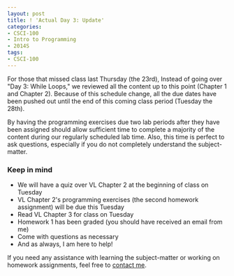 ```yaml
---
layout: post
title: ! 'Actual Day 3: Update'
categories:
- CSCI-100
- Intro to Programming
- 2014S
tags:
- CSCI-100
---
```

For those that missed class last Thursday (the 23rd), Instead of going over "Day 3: While Loops," we reviewed all the content up to this point (Chapter 1 and Chapter 2).
Because of this schedule change, all the due dates have been pushed out until the end of this coming class period (Tuesday the 28th).

<!--more-->

By having the programming exercises due two lab periods after they have been assigned should allow sufficient time to complete a majority of the content during our regularly scheduled lab time.
Also, this time is perfect to ask questions, especially if you do not completely understand the subject-matter.


### Keep in mind

* We will have a quiz over VL Chapter 2 at the beginning of class on Tuesday
* VL Chapter 2's programming exercises (the second homework assignment) will be due this Tuesday
* Read VL Chapter 3 for class on Tuesday
* Homework 1 has been graded (you should have received an email from me)
* Come with questions as necessary
* And as always, I am here to help!

If you need any assistance with learning the subject-matter or working on homework assignments, feel free to [contact me](mailto:nathan.j.k.woods@gmail.com).
